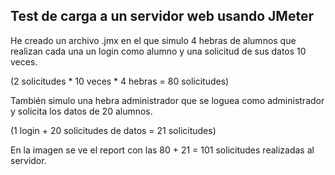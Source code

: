 ## Test de carga a un servidor web usando JMeter

He creado un archivo .jmx en el que simulo 4 hebras de alumnos que
realizan cada una un login como alumno y una solicitud de sus datos 10
veces.

(2 solicitudes * 10 veces * 4 hebras = 80 solicitudes)

También simulo una hebra administrador que se loguea como
administrador y solicita los datos de 20 alumnos.

(1 login + 20 solicitudes de datos = 21 solicitudes)

En la imagen se ve el report con las 80 + 21 = 101 solicitudes
realizadas al servidor.